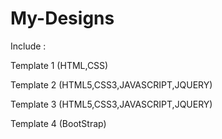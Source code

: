 # My-Designs

Include :

Template 1 (HTML,CSS)

Template 2 (HTML5,CSS3,JAVASCRIPT,JQUERY)

Template 3 (HTML5,CSS3,JAVASCRIPT,JQUERY)

Template 4 (BootStrap)
